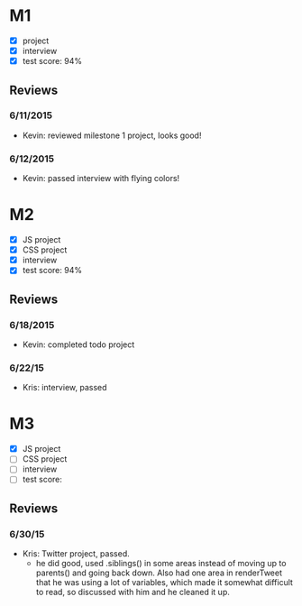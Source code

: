 

# M1

- [x] project
- [x] interview
- [x] test score: 94%

## Reviews

### 6/11/2015

- Kevin: reviewed milestone 1 project, looks good!

### 6/12/2015

- Kevin: passed interview with flying colors!

# M2

- [x] JS project
- [x] CSS project
- [x] interview
- [x] test score: 94%

## Reviews

### 6/18/2015

- Kevin: completed todo project

### 6/22/15
- Kris: interview, passed 

# M3

- [x] JS project
- [ ] CSS project
- [ ] interview
- [ ] test score: 

## Reviews

### 6/30/15
- Kris: Twitter project, passed. 
  - he did good, used .siblings() in some areas instead of moving up to parents() and going back down. Also had one area in renderTweet that he was using a lot of variables, which made it somewhat difficult to read, so discussed with him and he cleaned it up. 
  
